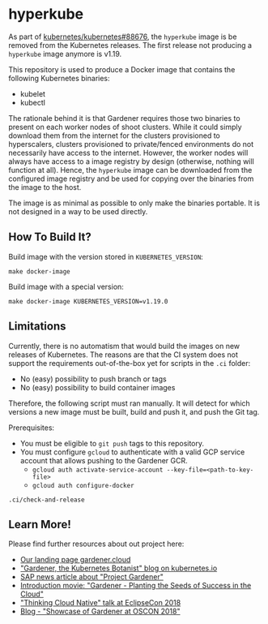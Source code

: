 # hyperkube

As part of [kubernetes/kubernetes#88676](https://github.com/kubernetes/kubernetes/pull/88676), the `hyperkube` image is be removed from the Kubernetes releases.
The first release not producing a `hyperkube` image anymore is v1.19.

This repository is used to produce a Docker image that contains the following Kubernetes binaries:

* kubelet
* kubectl

The rationale behind it is that Gardener requires those two binaries to present on each worker nodes of shoot clusters.
While it could simply download them from the internet for the clusters provisioned to hyperscalers, clusters provisioned to private/fenced environments do not necessarily have access to the internet.
However, the worker nodes will always have access to a image registry by design (otherwise, nothing will function at all).
Hence, the `hyperkube` image can be downloaded from the configured image registry and be used for copying over the binaries from the image to the host.

The image is as minimal as possible to only make the binaries portable.
It is not designed in a way to be used directly.

## How To Build It?

Build image with the version stored in ``KUBERNETES_VERSION``:

```shell
make docker-image
```

Build image with a special version:

```shell
make docker-image KUBERNETES_VERSION=v1.19.0
```

## Limitations

Currently, there is no automatism that would build the images on new releases of Kubernetes.
The reasons are that the CI system does not support the requirements out-of-the-box yet for scripts in the `.ci` folder:

* No (easy) possibility to push branch or tags
* No (easy) possibility to build container images

Therefore, the following script must ran manually.
It will detect for which versions a new image must be built, build and push it, and push the Git tag.

Prerequisites:

* You must be eligible to `git push` tags to this repository.
* You must configure `gcloud` to authenticate with a valid GCP service account that allows pushing to the Gardener GCR.
  * `gcloud auth activate-service-account --key-file=<path-to-key-file>`
  * `gcloud auth configure-docker`

```shell
.ci/check-and-release
```

## Learn More!

Please find further resources about out project here:

* [Our landing page gardener.cloud](https://gardener.cloud/)
* ["Gardener, the Kubernetes Botanist" blog on kubernetes.io](https://kubernetes.io/blog/2018/05/17/gardener/)
* [SAP news article about "Project Gardener"](https://news.sap.com/2018/11/hasso-plattner-founders-award-finalist-profile-project-gardener/)
* [Introduction movie: "Gardener - Planting the Seeds of Success in the Cloud"](https://www.sap-tv.com/video/40962/gardener-planting-the-seeds-of-success-in-the-cloud)
* ["Thinking Cloud Native" talk at EclipseCon 2018](https://www.youtube.com/watch?v=bfw22WPg99A)
* [Blog - "Showcase of Gardener at OSCON 2018"](https://blogs.sap.com/2018/07/26/showcase-of-gardener-at-oscon/)
